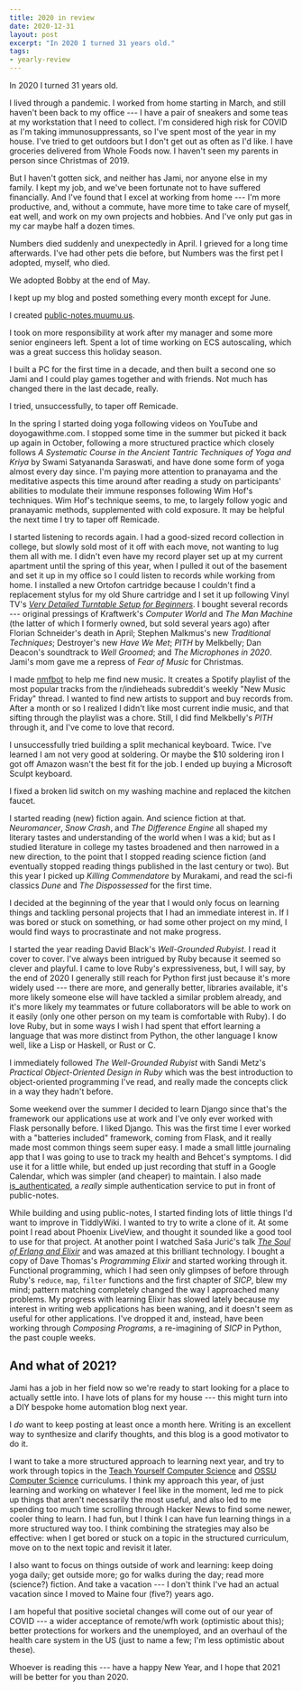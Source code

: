 ```yaml
---
title: 2020 in review
date: 2020-12-31
layout: post
excerpt: "In 2020 I turned 31 years old."
tags:
- yearly-review
---
```


In 2020 I turned 31 years old.

I lived through a pandemic. I worked from home starting in March, and still
haven't been back to my office --- I have a pair of sneakers and some teas at my
workstation that I need to collect. I'm considered high risk for COVID as
I'm taking immunosuppressants, so I've spent most of the year in my house. I've
tried to get outdoors but I don't get out as often as I'd like. I have groceries
delivered from Whole Foods now. I haven't seen my parents in person since
Christmas of 2019.

But I haven't gotten sick, and neither has Jami, nor anyone else in my family. I
kept my job, and we've been fortunate not to have suffered financially. And I've
found that I excel at working from home --- I'm more productive, and, without a
commute, have more time to take care of myself, eat well, and work on my own
projects and hobbies. And I've only put gas in my car maybe half a dozen times.

Numbers died suddenly and unexpectedly in April. I grieved for a long time
afterwards. I've had other pets die before, but Numbers was the first pet I
adopted, myself, who died.

We adopted Bobby at the end of May.

I kept up my blog and posted something every month except for June.

I created [public-notes.muumu.us](https://public-notes.muumu.us
"public-notes.muumu.us").

I took on more responsibility at work after my manager and some more senior
engineers left. Spent a lot of time working on ECS autoscaling, which was a great
success this holiday season.

I built a PC for the first time in a decade, and then built a second one so Jami
and I could play games together and with friends. Not much has changed there in
the last decade, really.

I tried, unsuccessfully, to taper off Remicade.

In the spring I started doing yoga following videos on YouTube and
doyogawithme.com. I stopped some time in the summer but picked it back up again
in October, following a more structured practice which closely follows *A
Systematic Course in the Ancient Tantric Techniques of Yoga and Kriya* by Swami
Satyananda Saraswati, and have done some form of yoga almost every day since.
I'm paying more attention to pranayama and the meditative aspects this time
around after reading a study on participants' abilities to modulate their immune
responses following Wim Hof's techniques. Wim Hof's technique seems, to me, to
largely follow yogic and pranayamic methods, supplemented with cold exposure. It
may be helpful the next time I try to taper off Remicade.

I started listening to records again. I had a good-sized record collection in
college, but slowly sold most of it off with each move, not wanting to lug them
all with me. I didn't even have my record player set up at my current apartment
until the spring of this year, when I pulled it out of the basement and set it
up in my office so I could listen to records while working from home. I
installed a new Ortofon cartridge because I couldn't find a replacement stylus
for my old Shure cartridge and I set it up following Vinyl TV's [*Very Detailed
Turntable Setup for Beginners*](https://youtu.be/WM-aIDwfrhc "YouTube - Vinyl
TV - Very Detailed Turntable Setup for Beginners"). I bought several records ---
original pressings of Kraftwerk's *Computer World* and *The Man Machine* (the
latter of which I formerly owned, but sold several years ago) after Florian
Schneider's death in April; Stephen Malkmus's new *Traditional Techniques*;
Destroyer's new *Have We Met*; *PITH* by Melkbelly; Dan Deacon's soundtrack to
*Well Groomed*; and *The Microphones in 2020*. Jami's mom gave me a repress of
*Fear of Music* for Christmas.

I made [nmfbot](https://github.com/kylerjohnston/nmfbot "GitHub -
kylerjohnston/nmfbot") to help me find new music. It creates a Spotify playlist
of the most popular tracks from the r/indieheads subreddit's weekly "New Music
Friday" thread. I wanted to find new artists to support and buy records from.
After a month or so I realized I didn't like most current indie music, and that
sifting through the playlist was a chore. Still, I did find Melkbelly's *PITH*
through it, and I've come to love that record.

I unsuccessfully tried building a split mechanical keyboard. Twice. I've learned
I am not very good at soldering. Or maybe the $10 soldering iron I got off
Amazon wasn't the best fit for the job. I ended up buying a Microsoft Sculpt
keyboard.

I fixed a broken lid switch on my washing machine and replaced the kitchen
faucet.

I started reading (new) fiction again. And science fiction at that.
*Neuromancer*, *Snow Crash*, and *The Difference Engine* all shaped my literary
tastes and understanding of the world when I was a kid; but as I studied
literature in college my tastes broadened and then narrowed in a new direction,
to the point that I stopped reading science fiction (and eventually stopped
reading things published in the last century or two). But this year I picked up
*Killing Commendatore* by Murakami, and read the sci-fi classics *Dune* and *The
Dispossessed* for the first time.

I decided at the beginning of the year that I would only focus on learning
things and tackling personal projects that I had an immediate interest in. If I
was bored or stuck on something, or had some other project on my mind, I would
find ways to procrastinate and not make progress.

I started the year reading David Black's *Well-Grounded Rubyist*. I read it
cover to cover. I've always been intrigued by Ruby because it seemed so clever
and playful. I came to love Ruby's expressiveness, but, I will say, by the end
of 2020 I generally still reach for Python first just because it's more widely
used --- there are more, and generally better, libraries available, it's more
likely someone else will have tackled a similar problem already, and it's more
likely my teammates or future collaborators will be able to work on it easily
(only one other person on my team is comfortable with Ruby). I do love Ruby, but
in some ways I wish I had spent that effort learning a language that was more
distinct from Python, the other language I know well, like a Lisp or Haskell, or
Rust or C.

I immediately followed *The Well-Grounded Rubyist* with Sandi Metz's *Practical
Object-Oriented Design in Ruby* which was the best introduction to
object-oriented programming I've read, and really made the concepts click in a
way they hadn't before.

Some weekend over the summer I decided to learn Django since that's the
framework our applications use at work and I've only ever worked with Flask
personally before. I liked Django. This was the first time I ever worked with a
"batteries included" framework, coming from Flask, and it really made most
common things seem super easy. I made a small little journaling app that I was
going to use to track my health and Behcet's symptoms. I did use it for a little
while, but ended up just recording that stuff in a Google Calendar, which was
simpler (and cheaper) to maintain. I also made
[is_authenticated](https://github.com/kylerjohnston/is_authenticated "GitHub -
kylerjohnston/is_authenticated"), a *really* simple authentication service to
put in front of public-notes.

While building and using public-notes, I started finding lots of little things
I'd want to improve in TiddlyWiki. I wanted to try to write a clone of it. At
some point I read about Phoenix LiveView, and thought it sounded like a good
tool to use for that project. At another point I watched Saša Jurić's talk [*The
Soul of Erlang and Elixir*](https://youtu.be/JvBT4XBdoUE "YouTube - GOTO 2019 -
The Soul of Erlang and Elixir") and was amazed at this brilliant technology. I
bought a copy of Dave Thomas's *Programming Elixir* and started working through
it. Functional programming, which I had seen only glimpses of before through
Ruby's `reduce`, `map`, `filter` functions and the first chapter of *SICP*, blew
my mind; pattern matching completely changed the way I approached many problems.
My progress with learning Elixir has slowed lately because my interest in
writing web applications has been waning, and it doesn't seem as useful for
other applications. I've dropped it and, instead, have been working through
*Composing Programs*, a re-imagining of *SICP* in Python, the past couple weeks.

## And what of 2021?

Jami has a job in her field now so we're ready to start looking for a place to
actually settle into. I have lots of plans for my house --- this might turn into
a DIY bespoke home automation blog next year.

I *do* want to keep posting at least once a month here. Writing is an excellent
way to synthesize and clarify thoughts, and this blog is a good motivator to do
it.

I want to take a more structured approach to learning next year, and try to work
through topics in the [Teach Yourself Computer
Science](https://teachyourselfcs.com/ "Teach Yourself Computer Science") and
[OSSU Computer Science](https://github.com/ossu/computer-science "GitHub -
ossu/computer-science") curriculums. I think my approach this year, of just
learning and working on whatever I feel like in the moment, led me to pick up
things that aren't necessarily the most useful, and also led to me spending too
much time scrolling through Hacker News to find some newer, cooler thing to
learn. I had fun, but I think I can have fun learning things in a more
structured way too. I think combining the strategies may also be effective: when
I get bored or stuck on a topic in the structured curriculum, move on to the
next topic and revisit it later.

I also want to focus on things outside of work and learning: keep doing yoga
daily; get outside more; go for walks during the day; read more (science?)
fiction. And take a vacation --- I don't think I've had an actual vacation since
I moved to Maine four (five?) years ago.

I am hopeful that positive societal changes will come out of our year of COVID
--- a wider acceptance of remote/wfh work (optimistic about this); better
protections for workers and the unemployed, and an overhaul of the health care
system in the US (just to name a few; I'm less optimistic about these).

Whoever is reading this --- have a happy New Year, and I hope that 2021 will be
better for you than 2020.
